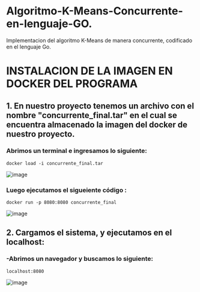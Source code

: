 # Algoritmo-K-Means-Concurrente-en-lenguaje-GO.
Implementacion del algoritmo K-Means de manera concurrente, codificado en el lenguaje Go.
# INSTALACION DE LA IMAGEN EN DOCKER DEL PROGRAMA
## 1. En nuestro proyecto tenemos un  archivo con el nombre "concurrente_final.tar" en el cual se encuentra almacenado la imagen del docker de nuestro proyecto.
### Abrimos un terminal e ingresamos lo siguiente: 
    docker load -i concurrente_final.tar
![image](https://github.com/GleiderCastro/Algoritmo-K-Means-Concurrente-en-lenguaje-GO./assets/81375850/bb88633f-895c-43f6-8485-7d8f30020881)

### Luego ejecutamos el sigueiente código : 
    docker run -p 8080:8080 concurrente_final
![image](https://github.com/GleiderCastro/Algoritmo-K-Means-Concurrente-en-lenguaje-GO./assets/81375850/791d2be6-fe1b-4eba-9ab2-a5cf187927b5)

## 2. Cargamos el sistema, y ejecutamos en el localhost:
### -Abrimos un navegador y buscamos lo siguiente:
    localhost:8080
![image](https://github.com/GleiderCastro/Algoritmo-K-Means-Concurrente-en-lenguaje-GO./assets/81375850/7c2866ad-29b3-491f-a396-554550104ea5)

